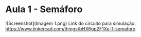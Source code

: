 # Aula 1 - Semáforo
![Screenshot](Imagem 1.png)
Link do circuito para simulação: https://www.tinkercad.com/things/bHX6gp2F1Xe-1-semaforo
